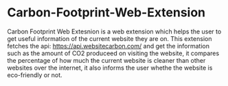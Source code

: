 # Carbon-Footprint-Web-Extension
Carbon Footprint Web Extesnion is a web extension which helps the user to get useful information of the current website they are on.
This extension fetches the api: https://api.websitecarbon.com/ and get the information such as the amount of CO2 produceed on visiting the website, it compares the 
percentage of how much the current website is cleaner than other websites over the internet, it also informs the user whethe the website is eco-friendly 
or not.
